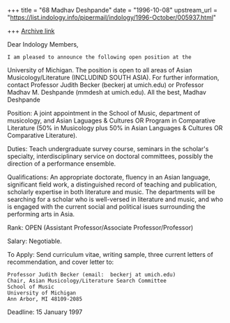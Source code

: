 +++
title = "68 Madhav Deshpande"
date = "1996-10-08"
upstream_url = "https://list.indology.info/pipermail/indology/1996-October/005937.html"

+++
[Archive link](https://list.indology.info/pipermail/indology/1996-October/005937.html)

Dear Indology Members,

	I am pleased to announce the following open position at the
University of Michigan.  The position is open to all areas of Asian
Musicology/Literature (INCLUDIND SOUTH ASIA).  For further information,
contact Professor Judith Becker (beckerj at umich.edu) or Professor Madhav M. 
Deshpande (mmdesh at umich.edu). 
	All the best,
			Madhav Deshpande

Position:
	A joint appointment in the School of Music, department of
musicology, and Asian Laguages & Cultures OR Program in Comparative
Literature (50% in Musicology plus 50% in Asian Languages & Cultures OR
Comparative Literature).

Duties:
	Teach undergraduate survey course, seminars in the scholar's
specialty, interdisciplinary service on doctoral committees, possibly the
direction of a performance ensemble.

Qualifications:
	An appropriate doctorate, fluency in an Asian language,
significant field work, a distinguished record of teaching and
publication, scholarly expertise in both literature and music.  The
departments will be searching for a scholar who is well-versed in
literature and music, and who is engaged with the current social and
political isues surrounding the performing arts in Asia.

Rank:
	OPEN (Assistant Professor/Associate Professor/Professor)

Salary:
	Negotiable.

To Apply:
	Send curriculum vitae, writing sample, three current letters of
	recommendation, and cover letter to:

	Professor Judith Becker (email:  beckerj at umich.edu)
	Chair, Asian Musicology/Literature Search Committee
	School of Music
	University of Michigan
	Ann Arbor, MI 48109-2085

Deadline:
	15 January 1997





